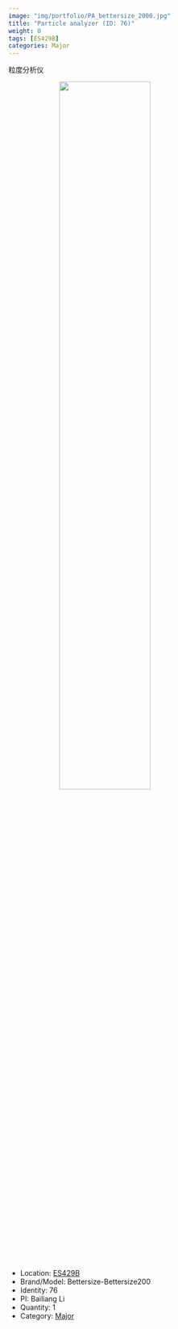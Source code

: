 ```yaml
---
image: "img/portfolio/PA_bettersize_2000.jpg"
title: "Particle analyzer (ID: 76)"
weight: 0
tags: [ES429B]
categories: Major
---
```


粒度分析仪

<!--more-->

<img src="../../img/portfolio/PA_bettersize_2000.jpg" width="60%" style="display: block; margin: auto;">

- Location: [ES429B](../../tags/es429b)
- Brand/Model: Bettersize-Bettersize200
- Identity: 76
- PI: Bailiang Li
- Quantity: 1
- Category: [Major](../../categories/major)






